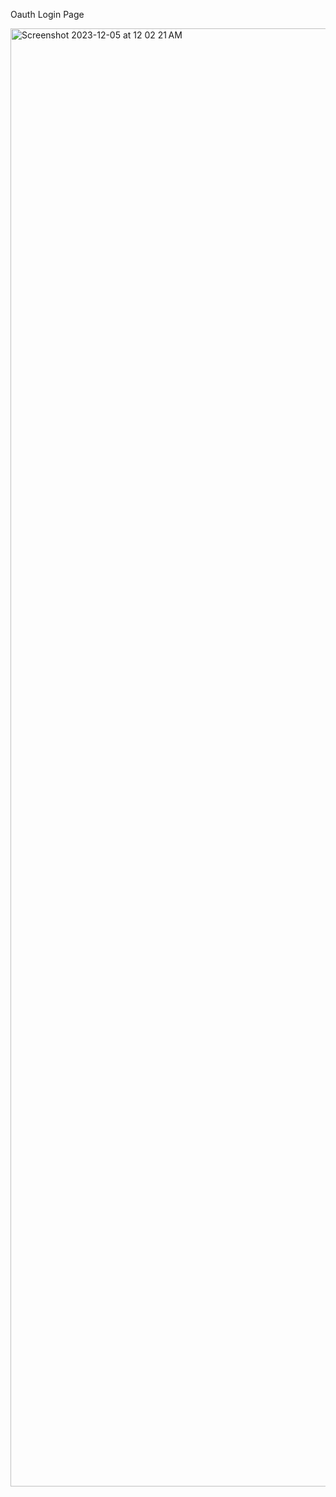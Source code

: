 Oauth Login Page

<img width="2333" alt="Screenshot 2023-12-05 at 12 02 21 AM" src="https://github.com/chihtengma/OAuth-Login/assets/117555908/80090bc2-1780-48b6-abc4-a5920393515a">
